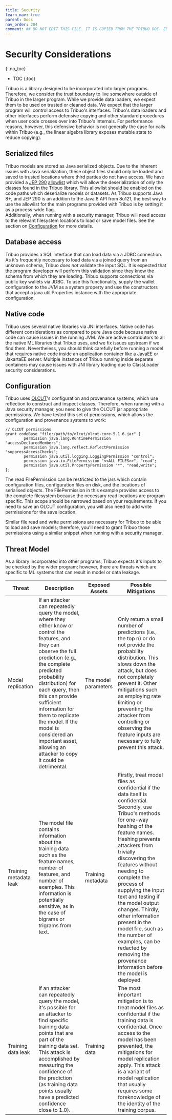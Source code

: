```yaml
---
title: Security
learn_nav: true
parent: Docs
nav_order: 204
comment: ## DO NOT EDIT THIS FILE. IT IS COPIED FROM THE TRIBUO DOC. EDIT IT THERE. ##
---
```

# Security Considerations
{:.no_toc}

* TOC
{:toc}

Tribuo is a library designed to be incorporated into larger programs.
Therefore, we consider the trust boundary to live somewhere outside of Tribuo
in the larger program. While we provide data loaders, we expect them to be used
on trusted or cleaned data. We expect that the larger program will control
access to Tribuo's interfaces. Tribuo's data loaders and other interfaces
perform defensive copying and other standard procedures when user code crosses
over into Tribuo's internals. For performance reasons, however, this defensive
behavior is not generally the case for calls within Tribuo (e.g., the linear
algebra library exposes mutable state to reduce copying).

## Serialized files
Tribuo models are stored as Java serialized objects. Due to the inherent issues
with Java serialization, these object files should only be loaded and saved to
trusted locations where third parties do not have access. We have provided a
[JEP 290](https://openjdk.java.net/jeps/290) [allowlist](jep-290-allowlist.txt)
which will allow the deserialization of only the classes found in the Tribuo
library. This allowlist should be enabled on the code paths which deserialize
models or datasets. As Tribuo supports Java 8+, and JEP 290 is an addition to
the Java 8 API from 8u121, the best way to use the allowlist for the main 
programs provided with Tribuo is by setting it as a process-wide flag.  
Additionally, when running with a security manager, Tribuo will need access to
the relevant filesystem locations to load or save model files. See the section 
on [Configuration](#Configuration) for more details.

## Database access
Tribuo provides a SQL interface that can load data via a JDBC connection. As
it's frequently necessary to load data via a joined query from an unknown
schema, Tribuo *does not* validate the input SQL. It is expected that the
program developer will perform this validation since they know the schema from
which they are loading. Tribuo supports connections via public key wallets via
JDBC. To use this functionality, supply the wallet configuration to the JVM as
a system property and use the constructors that accept a java.util.Properties
instance with the appropriate configuration.

## Native code
Tribuo uses several native libraries via JNI interfaces. Native code has
different considerations as compared to pure Java code because native code can
cause issues in the running JVM. We are active contributors to all the native
ML libraries that Tribuo uses, and we fix issues upstream if we find them.
Nevertheless, you should think carefully before running a model that requires
native code inside an application container like a JavaEE or JakartaEE server.
Multiple instances of Tribuo running inside separate containers may cause
issues with JNI library loading due to ClassLoader security considerations.

## Configuration
Tribuo uses [OLCUT](https://github.com/oracle/olcut)'s configuration and
provenance systems, which use reflection to construct and inspect classes.
Therefore, when running with a Java security manager, you need to give the
OLCUT jar appropriate permissions. We have tested this set of permissions,
which allows the configuration and provenance systems to work:

    // OLCUT permissions
    grant codeBase "file:/path/to/olcut/olcut-core-5.1.6.jar" {
            permission java.lang.RuntimePermission "accessDeclaredMembers";
            permission java.lang.reflect.ReflectPermission "suppressAccessChecks";
            permission java.util.logging.LoggingPermission "control";
            permission java.io.FilePermission "<<ALL FILES>>", "read";
            permission java.util.PropertyPermission "*", "read,write";
    };

The read FilePermission can be restricted to the jars which contain
configuration files, configuration files on disk, and the locations of
serialised objects. The FilePermission in this example provides access to the
complete filesystem because the necessary read locations are program specific.
This scope should be narrowed based on your requirements. If you need to save
an OLCUT configuration, you will also need to add write permissions for the
save location.

Similar file read and write permissions are necessary for Tribuo to be able to
load and save models; therefore, you'll need to grant Tribuo those permissions
using a similar snippet when running with a security manager.

## Threat Model
As a library incorporated into other programs, Tribuo expects it's inputs to be
checked by the wider program; however, there are threats which are specific to
ML systems that can result in model or data leakage.

| Threat | Description | Exposed Assets | Possible Mitigations |
| ------ | ----------- | -------------- | -------------------- |
| Model replication | If an attacker can repeatedly query the model, where they either know or control the features, and they can observe the full prediction (e.g., the complete predicted probability distribution) for each query, then this can provide sufficient information for them to replicate the model.  If the model is considered an important asset, allowing an attacker to copy it could be detrimental. | The model parameters | Only return a small number of predictions (i.e., the top n) or do not provide the probability distribution. This slows down the attack, but does not completely prevent it. Other mitigations such as employing rate limiting or preventing the attacker from controlling or observing the feature inputs are necessary to fully prevent this attack.|
| Training metadata leak | The model file contains information about the training data such as the feature names, number of features, and number of examples. This information is potentially sensitive, as in the case of bigrams or trigrams from text. | Training metadata | Firstly, treat model files as confidential if the data itself is confidential. Secondly, use Tribuo's methods for one-way hashing of the feature names. Hashing prevents attackers from trivially discovering the features without needing to complete the process of supplying the input text and testing if the model output changes. Thirdly, other information present in the model file, such as the number of examples, can be redacted by removing the provenance information before the model is deployed. | 
| Training data leak | If an attacker can repeatedly query the model, it's possible for an attacker to find specific training data points that are part of the training data set. This attack is accomplished by measuring the confidence of the prediction (as training data points usually have a predicted confidence close to 1.0). | Training data | The most important mitigation is to treat model files as confidential if the training data is confidential. Once access to the model has been prevented, the mitigations for model replication apply. This attack is a variant of model replication that usually requires some foreknowledge of the identity of the training corpus. |


